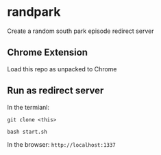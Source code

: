 # randpark

Create a random south park episode redirect server

## Chrome Extension
Load this repo as unpacked to Chrome

## Run as redirect server

In the termianl:

```
git clone <this>

bash start.sh
```

In the browser: `http://localhost:1337`

